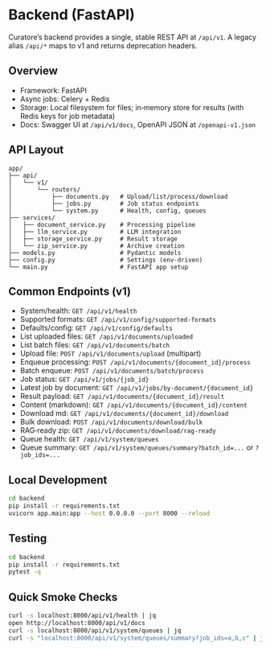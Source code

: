 # Backend (FastAPI)

Curatore’s backend provides a single, stable REST API at `/api/v1`. A legacy alias `/api/*` maps to v1 and returns deprecation headers.

## Overview
- Framework: FastAPI
- Async jobs: Celery + Redis
- Storage: Local filesystem for files; in‑memory store for results (with Redis keys for job metadata)
- Docs: Swagger UI at `/api/v1/docs`, OpenAPI JSON at `/openapi-v1.json`

## API Layout
```
app/
├── api/
│   └── v1/
│       └── routers/
│           ├── documents.py   # Upload/list/process/download
│           ├── jobs.py        # Job status endpoints
│           └── system.py      # Health, config, queues
├── services/
│   ├── document_service.py    # Processing pipeline
│   ├── llm_service.py         # LLM integration
│   ├── storage_service.py     # Result storage
│   └── zip_service.py         # Archive creation
├── models.py                  # Pydantic models
├── config.py                  # Settings (env‑driven)
└── main.py                    # FastAPI app setup
```

## Common Endpoints (v1)
- System/health: `GET /api/v1/health`
- Supported formats: `GET /api/v1/config/supported-formats`
- Defaults/config: `GET /api/v1/config/defaults`
- List uploaded files: `GET /api/v1/documents/uploaded`
- List batch files: `GET /api/v1/documents/batch`
- Upload file: `POST /api/v1/documents/upload` (multipart)
- Enqueue processing: `POST /api/v1/documents/{document_id}/process`
- Batch enqueue: `POST /api/v1/documents/batch/process`
- Job status: `GET /api/v1/jobs/{job_id}`
- Latest job by document: `GET /api/v1/jobs/by-document/{document_id}`
- Result payload: `GET /api/v1/documents/{document_id}/result`
- Content (markdown): `GET /api/v1/documents/{document_id}/content`
- Download md: `GET /api/v1/documents/{document_id}/download`
- Bulk download: `POST /api/v1/documents/download/bulk`
- RAG‑ready zip: `GET /api/v1/documents/download/rag-ready`
- Queue health: `GET /api/v1/system/queues`
- Queue summary: `GET /api/v1/system/queues/summary?batch_id=...` or `?job_ids=...`

## Local Development
```bash
cd backend
pip install -r requirements.txt
uvicorn app.main:app --host 0.0.0.0 --port 8000 --reload
```

## Testing
```bash
cd backend
pip install -r requirements.txt
pytest -q
```

## Quick Smoke Checks
```bash
curl -s localhost:8000/api/v1/health | jq
open http://localhost:8000/api/v1/docs
curl -s localhost:8000/api/v1/system/queues | jq
curl -s "localhost:8000/api/v1/system/queues/summary?job_ids=a,b,c" | jq
```
